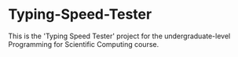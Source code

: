 # Typing-Speed-Tester
This is the 'Typing Speed Tester' project for the undergraduate-level Programming for Scientific Computing course.
